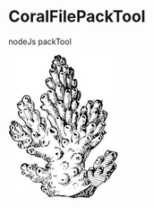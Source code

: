CoralFilePackTool
=================

nodeJs packTool

![image](https://github.com/alex-zhang/CoralFilePack-Tool/blob/master/project_logo.jpg?raw=true)
